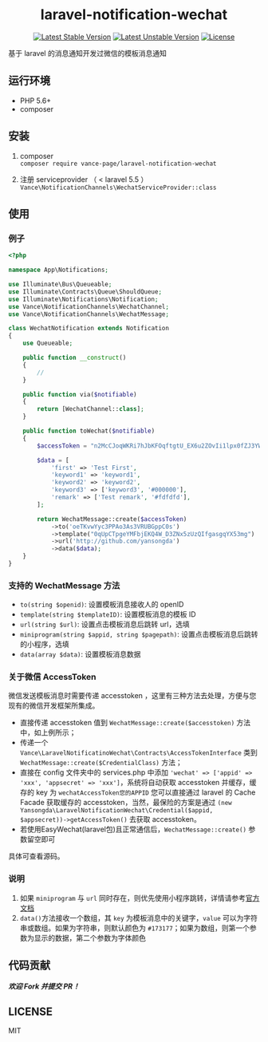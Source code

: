 <h1 align="center">laravel-notification-wechat</h1>

<p align="center">
    <a href="https://packagist.org/packages/vance-page/laravel-notification-wechat"><img src="https://poser.pugx.org/vance-page/laravel-notification-wechat/v/stable" alt="Latest Stable Version"></a>
    <a href="https://packagist.org/packages/vance-page/laravel-notification-wechat"><img src="https://poser.pugx.org/vance-page/laravel-notification-wechat/v/unstable" alt="Latest Unstable Version"></a>
    <a href="https://packagist.org/packages/vance-page/laravel-notification-wechat"><img src="https://poser.pugx.org/vance-page/laravel-notification-wechat/license" alt="License"></a>
</p>

基于 laravel 的消息通知开发过微信的模板消息通知

## 运行环境
- PHP 5.6+
- composer

## 安装
1. composer  
`composer require vance-page/laravel-notification-wechat`

2. 注册 serviceprovider （ < laravel 5.5 ）  
`Vance\NotificationChannels\WechatServiceProvider::class`

## 使用
### 例子
```php
<?php

namespace App\Notifications;

use Illuminate\Bus\Queueable;
use Illuminate\Contracts\Queue\ShouldQueue;
use Illuminate\Notifications\Notification;
use Vance\NotificationChannels\WechatChannel;
use Vance\NotificationChannels\WechatMessage;

class WechatNotification extends Notification
{
    use Queueable;

    public function __construct()
    {
        //
    }

    public function via($notifiable)
    {
        return [WechatChannel::class];
    }

    public function toWechat($notifiable)
    {
        $accessToken = "n2McCJoqWKRi7hJbKFOqftgtU_EX6u2ZOvIi1lpx0fZJ3YW5Oo4iIPZEpi0ecct2lHMagK84xGF5rEm_DSMKrZFfCEZiYw1yZN3nZXzFSlHM-y88sIi5-dYeeCWx9S1iHXWaAJAMCB";

        $data = [
            'first' => 'Test First',
            'keyword1' => 'keyword1',
            'keyword2' => 'keyword2',
            'keyword3' => ['keyword3', '#000000'],
            'remark' => ['Test remark', '#fdfdfd'],
        ];

        return WechatMessage::create($accessToken)
            ->to('oeTKvwYyc3PPAo3As3VRUBGppC0s')
            ->template("0qUpCTpgeYMFbjEKQ4W_D3ZNx5zUzQIfgasgqYX53mg")
            ->url('http://github.com/yansongda')
            ->data($data);
    }
}
```

### 支持的 WechatMessage 方法
- `to(string $openid)`: 设置模板消息接收人的 openID
- `template(string $templateID)`: 设置模板消息的模板 ID
- `url(string $url)`: 设置点击模板消息后跳转 url，选填
- `miniprogram(string $appid, string $pagepath)`: 设置点击模板消息后跳转的小程序，选填
- `data(array $data)`: 设置模板消息数据

### 关于微信 AccessToken
微信发送模板消息时需要传递 accesstoken ，这里有三种方法去处理，方便与您现有的微信开发框架所集成。

- 直接传递 accesstoken 值到 `WechatMessage::create($accesstoken)` 方法中，如上例所示；
- 传递一个 `Vance\LaravelNotificatinoWechat\Contracts\AccessTokenInterface` 类到 `WechatMessage::create($CredentialClass)` 方法；
- 直接在 config 文件夹中的 services.php 中添加 `'wechat' => ['appid' => 'xxx', 'appsecret' => 'xxx']`，系统将自动获取 accesstoken 并缓存，缓存的 key 为 `wechatAccessToken您的APPID` 您可以直接通过 laravel 的 Cache Facade 获取缓存的 accesstoken，当然，最保险的方案是通过 `(new Yansongda\LaravelNotificationWechat\Credential($appid, $appsecret))->getAccessToken()` 去获取 accesstoken。
- 若使用EasyWechat(laravel包)且正常通信后，`WechatMessage::create()` 参数留空即可

具体可查看源码。

### 说明
1. 如果 `miniprogram` 与 `url` 同时存在，则优先使用小程序跳转，详情请参考[官方文档](https://mp.weixin.qq.com/wiki?t=resource/res_main&id=mp1433751277)
2. `data()`方法接收一个数组，其 `key` 为模板消息中的关键字，`value` 可以为字符串或数组。如果为字符串，则默认颜色为 `#173177`；如果为数组，则第一个参数为显示的数据，第二个参数为字体颜色

## 代码贡献
**_欢迎 Fork 并提交 PR！_**

## LICENSE
MIT
